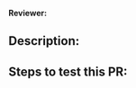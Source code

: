 <!-- Please add the WIP label if the PR isn't complete. -->

**Reviewer:**

<!-- Optional fields
**CC:**
**Depends on:** 
-->

## Description:
<!-- Explain what is being changed, why, etc -->


## Steps to test this PR:
<!-- List steps to test it manually 
1. <STEP 1> 
-->
